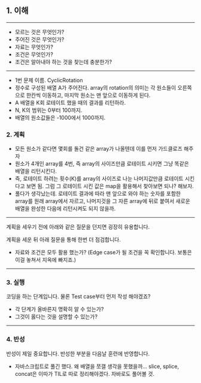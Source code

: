 ## 1. 이해

---
- 모르는 것은 무엇인가?
- 주어진 것은 무엇인가?
- 자료는 무엇인가?
- 조건은 무엇인가?
- 조건은 알아내야 하는 것을 찾는데 충분한가?
---
- 1번 문제 이름. CyclicRotation
- 정수로 구성된 배열 A가 주어진다. array의 rotation의 의미는 각 원소들이 오른쪽으로 한칸씩 이동하고, 마지막 원소는 맨 앞으로 이동하게 된다.
- A 배열을 K회 로테이트 했을 때의 결과를 리턴하라.
- N, K의 범위는 0부터 100까지.
- 배열의 원소값들은 -1000에서 1000까지.

### 2. 계획
- 모든 원소가 같다면 몇회를 돌건 같은 array가 나올텐데 이를 먼저 가드클로즈 해주자
- 원소가 4개인 array를 4번, 즉 array의 사이즈만큼 로테이트 시키면 그냥 똑같은 배열을 리턴시킨다.
- 즉, 로테이트 하려는 횟수(K)를 array의 사이즈로 나눈 나머지값만큼 로테이트 시킨다고 보면 됨. 그럼 그 로테이트 시킨 값은 map을 활용해서 찾아보면 되나? 해보자.
- 풀다가 생각났는데. 로테이트 결과에 따라 맨 앞으로 와야 하는 숫자를 포함한 array를 원래 array에서 자르고, 나머지것을 그 자른 array에 뒤로 붙여서 새로운 배열을 완성한 다음에 리턴시켜도 되지 않을까.
---
계획을 세우기 전에 아래와 같은 질문을 던지면 굉장히 유용합니다.

계획을 세운 뒤 아래 질문을 통해 한번 더 점검합니다.

- 자료와 조건은 모두 활용 했는가? (Edge case가 될 조건을 꼭 확인합니다. 보통은 이걸 놓쳐서 지옥에 빠지죠.)
---

### 3. 실행

코딩을 하는 단계입니다. 물론 Test case부터 먼저 작성 해야겠죠?

- 각 단계가 올바른지 명확히 알 수 있는가?
- 그것이 옳다는 것을 설명할 수 있는가?

---

### 4. 반성

반성이 제일 중요합니다. 반성한 부분을 다음날 훈련에 반영합니다.
- 자바스크립트로 풀긴 했다. 왜 배열을 쪼갤 생각을 못했을까... slice, splice, concat은 이따가 TIL로 따로 정리해야겠다. 자바로도 풀어볼 것.
